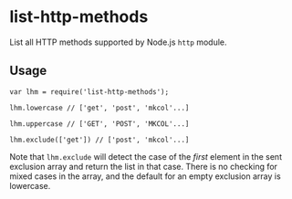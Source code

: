 # list-http-methods

List all HTTP methods supported by Node.js `http` module.

## Usage

```
var lhm = require('list-http-methods');

lhm.lowercase // ['get', 'post', 'mkcol'...]

lhm.uppercase // ['GET', 'POST', 'MKCOL'...]

lhm.exclude(['get']) // ['post', 'mkcol'...]
```

Note that `lhm.exclude` will detect the case of the *first* element in the sent exclusion array and return the list in that case. There is no checking for mixed cases in the array, and the default for an empty exclusion array is lowercase.